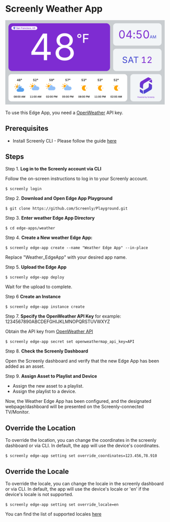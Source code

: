 # Screenly Weather App

![Weather App Preview](static/images/weather-app-preview.png)

To use this Edge App, you need a [OpenWeather](https://openweathermap.org) API key.

## Prerequisites

- Install Screenly CLI - Please follow the guide [here](https://github.com/Screenly/cli)

## Steps

Step 1. **Log in to the Screenly account via CLI**

Follow the on-screen instructions to log in to your Screenly account.

`$ screenly login`

Step 2. **Download and Open Edge App Playground**

`$ git clone https://github.com/Screenly/Playground.git`

Step 3. **Enter weather Edge App Directory**

`$ cd edge-apps/weather`

Step 4. **Create a New weather Edge App:**

`$ screenly edge-app create --name "Weather Edge App" --in-place`

Replace "Weather_EdgeApp" with your desired app name.

Step 5. **Upload the Edge App**

`$ screenly edge-app deploy`

Wait for the upload to complete.

Step 6 **Create an Instance**

`$ screenly edge-app instance create`

Step 7. **Specify the OpenWeather API Key** for example: 1234567890ABCDEFGHIJKLMNOPQRSTUVWXYZ

Obtain the API key from [OpenWeather API](https://openweathermap.org)

`$ screenly edge-app secret set openweathermap_api_key=API`

Step 8. **Check the Screenly Dashboard**

Open the Screenly dashboard and verify that the new Edge App has been added as an asset.

Step 9. **Assign Asset to Playlist and Device**

- Assign the new asset to a playlist.
- Assign the playlist to a device.

Now, the Weather Edge App has been configured, and the designated webpage/dashboard will be presented on the Screenly-connected TV/Monitor.

## Override the Location

To override the location, you can change the coordinates in the screenly dashboard or via CLI. In default, the app will use the device's coordinates.

`$ screenly edge-app setting set override_coordinates=123.456,78.910`

## Override the Locale

To override the locale, you can change the locale in the screenly dashboard or via CLI. In default, the app will use the device's locale or 'en' if the device's locale is not supported.

`$ screenly edge-app setting set override_locale=en`

You can find the list of supported locales [here](https://momentjs.com/)
